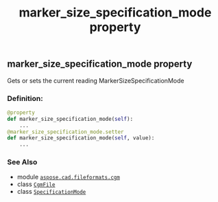 ﻿---
title: marker_size_specification_mode property
second_title: Aspose.CAD for Python via .NET API References
description: 
type: docs
weight: 280
url: /python-net/aspose.cad.fileformats.cgm/cgmfile/marker_size_specification_mode/
is_root: false
---

## marker_size_specification_mode property


Gets or sets the current reading MarkerSizeSpecificationMode
### Definition:
```python
@property
def marker_size_specification_mode(self):
    ...
@marker_size_specification_mode.setter
def marker_size_specification_mode(self, value):
    ...
```

### See Also
* module [`aspose.cad.fileformats.cgm`](../../)
* class [`CgmFile`](/cad/python-net/aspose.cad.fileformats.cgm/cgmfile)
* class [`SpecificationMode`](/cad/python-net/aspose.cad.fileformats.cgm.enums/specificationmode)
